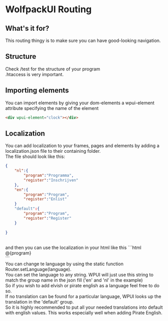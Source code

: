 # WolfpackUI Routing


## What's it for?
This routing thingy is to make sure you can have good-looking navigation.
## Structure
Check /test for the structure of your program <br/>
.htaccess is very important.<br>
## Importing elements
You can import elements by giving your dom-elements a wpui-element attribute specifying the name of the element
```html
<div wpui-element="clock"></div>
```
## Localization
You can add localization to your frames, pages and elements by adding a localization.json file to their containing folder.<br/>
The file should look like this:
```json
{
    "nl":{
        "program":"Programma",
        "register":"Inschrijven"
    },
    "en":{
        "program":"Program",
        "register":"Enlist"
    }
    "default":{
        "program":"Program",
        "register":"Register"
    }
    
}
```
<br/>
and then you can use the localization in your html like this
```html
<div>@{program}</div>
```
<br/>
You can change te language by using the static function Router.setLanguage(language).<br/>
You can set the language to any string. WPUI will just use this string to match the group name in the json fill ('en' and 'nl' in the example)<br/>
So if you wish to add elvish or pirate english as a language feel free to do so.<br/>
If no translation can be found for a particular language, WPUI looks up the translation in the 'default' group.<br/>
So it is highly recommended to put all your needed translations into default with english values. This works especially well when adding Pirate English. 
